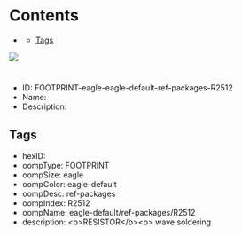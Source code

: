 



Contents
========

* [](#)
	* [Tags](#tags)
  
![][im]
# 

- ID: FOOTPRINT-eagle-eagle-default-ref-packages-R2512
- Name: 
- Description: 

## Tags

- hexID: 
- oompType: FOOTPRINT
- oompSize: eagle
- oompColor: eagle-default
- oompDesc: ref-packages
- oompIndex: R2512
- oompName: eagle-default/ref-packages/R2512
- description: &lt;b&gt;RESISTOR&lt;/b&gt;&lt;p&gt;&#xD;
wave soldering



[im]: image.png
